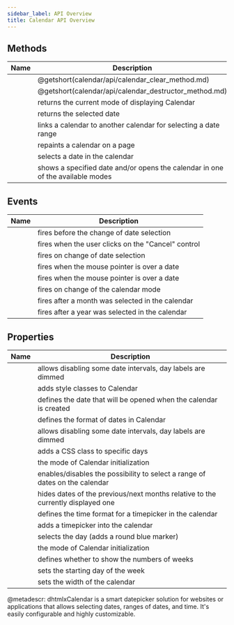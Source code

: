 ```yaml
---
sidebar_label: API Overview
title: Calendar API Overview
---
```

	
 ## Methods 

| Name                                                   | Description                                                                    |
| ------------------------------------------------------ | ------------------------------------------------------------------------------ |
| [](calendar/api/calendar_clear_method.md)          | @getshort(calendar/api/calendar_clear_method.md)                               |
| [](calendar/api/calendar_destructor_method.md)     | @getshort(calendar/api/calendar_destructor_method.md)                   |
| [](calendar/api/calendar_getcurrentmode_method.md) | returns the current mode of displaying Calendar                                |
| [](calendar/api/calendar_getvalue_method.md)       | returns the selected date                                                      |
| [](calendar/api/calendar_link_method.md)           | links a calendar to another calendar for selecting a date range                |
| [](calendar/api/calendar_paint_method.md)          | repaints a calendar on a page                                                  |
| [](calendar/api/calendar_setvalue_method.md)       | selects a date in the calendar                                                 |
| [](calendar/api/calendar_showdate_method.md)       | shows a specified date and/or opens the calendar in one of the available modes |


 ## Events 

| Name                                                 | Description                                        |
| ---------------------------------------------------- | -------------------------------------------------- |
| [](calendar/api/calendar_beforechange_event.md)  | fires before the change of date selection          |
| [](calendar/api/calendar_cancelclick_event.md)   | fires when the user clicks on the "Cancel" control |
| [](calendar/api/calendar_change_event.md)        | fires on change of date selection                  |
| [](calendar/api/calendar_datehover_event.md)     | fires when the mouse pointer is over a date        |
| [](calendar/api/calendar_datemouseover_event.md) | fires when the mouse pointer is over a date        |
| [](calendar/api/calendar_modechange_event.md)    | fires on change of the calendar mode               |
| [](calendar/api/calendar_monthselected_event.md) | fires after a month was selected in the calendar   |
| [](calendar/api/calendar_yearselected_event.md)  | fires after a year was selected in the calendar    |


 ## Properties 

| Name                                           | Description                                                                     |
| ---------------------------------------------- | ------------------------------------------------------------------------------- |
| [](calendar/api/calendar_block_config.md)         | allows disabling some date intervals, day labels are dimmed                     |
| [](calendar/api/calendar_css_config.md)           | adds style classes to Calendar                                                  |
| [](calendar/api/calendar_date_config.md)          | defines the date that will be opened when the calendar is created               |
| [](calendar/api/calendar_dateformat_config.md)    | defines the format of dates in Сalendar                                         |
| [](calendar/api/calendar_disableddates_config.md) | allows disabling some date intervals, day labels are dimmed                     |
| [](calendar/api/calendar_mark_config.md)          | adds a CSS class to specific days                                               |
| [](calendar/api/calendar_mode_config.md)          | the mode of Calendar initialization                                             |
| [](calendar/api/calendar_range_config.md)         | enables/disables the possibility to select a range of dates on the calendar     |
| [](calendar/api/calendar_thismonthonly_config.md) | hides dates of the previous/next months relative to the currently displayed one |
| [](calendar/api/calendar_timeformat_config.md)    | defines the time format for a timepicker in the calendar                        |
| [](calendar/api/calendar_timepicker_config.md)    | adds a timepicker into the calendar                                             |
| [](calendar/api/calendar_value_config.md)         | selects the day (adds a round blue marker)                                      |
| [](calendar/api/calendar_view_config.md)          | the mode of Calendar initialization                                             |
| [](calendar/api/calendar_weeknumbers_config.md)   | defines whether to show the numbers of weeks                                    |
| [](calendar/api/calendar_weekstart_config.md)     | sets the starting day of the week                                               |
| [](calendar/api/calendar_width_config.md)         | sets the width of the calendar                                                  |



@metadescr:
dhtmlxCalendar is a smart datepicker solution for websites or applications that allows selecting dates, ranges of dates, and time. It's easily configurable and highly customizable.
